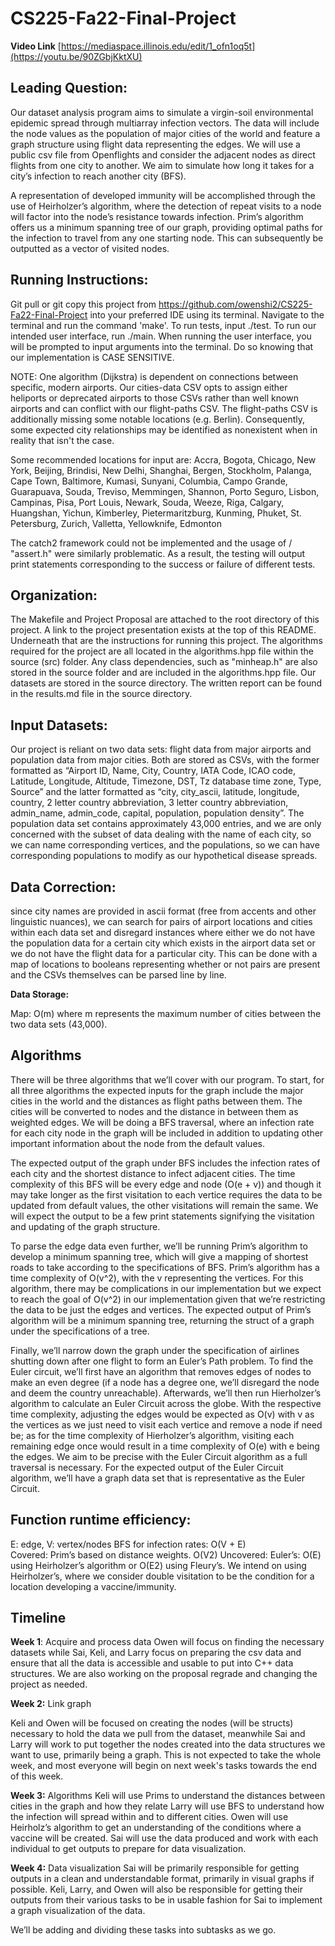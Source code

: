 # CS225-Fa22-Final-Project
**Video Link**
[https://mediaspace.illinois.edu/edit/1_ofn1oq5t](https://youtu.be/90ZGbjKktXU)

## **Leading Question**: 
 Our dataset analysis program aims to simulate a virgin-soil environmental epidemic spread through multiarray infection vectors. The data will include the node values as the population of major cities of the world and feature a graph structure using flight data representing the edges. We will use a public csv file from Openflights and consider the adjacent nodes as direct flights from one city to another. We aim to simulate how long it takes for a city’s infection to reach another city (BFS). 
 
 A representation of developed immunity will be accomplished through the use of Heirholzer’s algorithm, where the detection of repeat visits to a node will factor into the node’s resistance towards infection. Prim’s algorithm offers us a minimum spanning tree of our graph, providing optimal paths for the infection to travel from any one starting node. This can subsequently be outputted as a vector of visited nodes. 
 
## **Running Instructions:**
Git pull or git copy this project from https://github.com/owenshi2/CS225-Fa22-Final-Project into your preferred IDE using its terminal. Navigate to the terminal and run the command 'make'. To run tests, input ./test. To run our intended user interface, run ./main. When running the user interface, you will be prompted to input arguments into the terminal. Do so knowing that our implementation is CASE SENSITIVE.

NOTE: One algorithm (Dijkstra) is dependent on connections between specific, modern airports. Our cities-data CSV opts to assign either heliports or deprecated airports to those CSVs rather than well known airports and can conflict with our flight-paths CSV. The flight-paths CSV is additionally missing some notable locations (e.g. Berlin). Consequently, some expected city relationships may be identified as nonexistent when in reality that isn't the case.

Some recommended locations for input are:
Accra, Bogota, Chicago, New York, Beijing, Brindisi, New Delhi, Shanghai, Bergen, Stockholm, Palanga, Cape Town, Baltimore, Kumasi, Sunyani, Columbia, Campo Grande, Guarapuava, Souda, Treviso, Memmingen, Shannon, Porto Seguro, Lisbon, Campinas, Pisa, Port Louis, Newark, Souda, Weeze, Riga, Calgary, Huangshan, Yichun, Kimberley, Pietermaritzburg, Kunming, Phuket, St. Petersburg, Zurich, Valletta, Yellowknife, Edmonton

The catch2 framework could not be implemented and the usage of <cassert> / "assert.h" were similarly problematic. As a result, the testing will output print statements corresponding to the success or failure of different tests.

## **Organization**:
The Makefile and Project Proposal are attached to the root directory of this project. A link to the project presentation exists at the top of this README. Underneath that are the instructions for running this project. The algorithms required for the project are all located in the algorithms.hpp file within the source (src) folder. Any class dependencies, such as "minheap.h" are also stored in the source folder and are included in the algorithms.hpp file. Our datasets are stored in the source directory. The written report can be found in the results.md file in the source directory.


## **Input Datasets**:
Our project is reliant on two data sets: flight data from major airports and population data from major cities. Both are stored as CSVs, with the former formatted as “Airport ID, Name, City, Country, IATA Code, ICAO code, Latitude, Longitude, Altitude, Timezone, DST, Tz database time zone, Type, Source” and the latter formatted as “city, city_ascii, latitude, longitude, country, 2 letter country abbreviation, 3 letter country abbreviation, admin_name, admin_code, capital, population, population density”. The population data set contains  approximately 43,000 entries, and we are only concerned with the subset of data dealing with the name of each city, so we can name corresponding vertices, and the populations, so we can have corresponding populations to modify as our hypothetical disease spreads.


## **Data Correction**:
since city names are provided in ascii format (free from accents and other linguistic nuances), we can search for pairs of airport locations and cities within each data set and disregard instances where either we do not have the population data for a certain city which exists in the airport data set or we do not have the flight data for a particular city. This can be done with a map of locations to booleans representing whether or not pairs are present and the CSVs themselves can be parsed line by line.

**Data Storage:**

Map: O(m) where m represents the maximum number of cities between the two data sets (43,000).


## **Algorithms**
There will be three algorithms that we’ll cover with our program. To start, for all three algorithms the expected inputs for the graph include the major cities in the world and the distances as flight paths between them. The cities will be converted to nodes and the distance in between them as weighted edges. We will be doing a BFS traversal, where an infection rate for each city node in the graph will be included in addition to updating other important information about the node from the default values.


The expected output of the graph under BFS includes the infection rates of each city and the shortest distance to infect adjacent cities. The time complexity of this BFS will be every edge and node (O(e + v)) and though it may take longer as the first visitation to each vertice requires the data to be updated from default values, the other visitations will remain the same. We will expect the output to be a few print statements signifying the visitation and updating of the graph structure. 


To parse the edge data even further, we’ll be running Prim’s algorithm to develop a minimum spanning tree, which will give a mapping of shortest roads to take according to the specifications of BFS. Prim’s algorithm has a time complexity of O(v^2), with the v representing the vertices. For this algorithm, there may be complications in our implementation but we expect to reach the goal of O(v^2) in our implementation given that we’re restricting the data to be just the edges and vertices. The expected output of Prim’s algorithm will be a minimum spanning tree, returning the struct of a graph under the specifications of a tree.


Finally, we’ll narrow down the graph under the specification of airlines shutting down after one flight to form an Euler’s Path problem. To find the Euler circuit, we’ll first have an algorithm that removes edges of nodes to make an even degree (if a node has a degree one, we’ll disregard the node and deem the country unreachable). Afterwards, we’ll then run Hierholzer’s algorithm to calculate an Euler Circuit across the globe. With the respective time complexity, adjusting the edges would be expected as O(v) with v as the vertices as we just need to visit each vertice and remove a node if need be; as for the time complexity of Hierholzer’s algorithm, visiting each remaining edge once would result in a time complexity of O(e) with e being the edges. We aim to be precise with the Euler Circuit algorithm as a full traversal is necessary. For the expected output of the Euler Circuit algorithm, we’ll have a graph data set that is representative as the Euler Circuit.

## **Function runtime efficiency:**

E: edge, V: vertex/nodes 
BFS for infection rates: O(V + E)  
Covered: Prim’s based on distance weights. O(V2)
Uncovered: Euler’s: O(E) using Heirholzer’s algorithm or O(E2) using Fleury’s. We intend on using Heirholzer’s, where we consider double visitation to be the condition for a location developing a vaccine/immunity.

## Timeline

**Week 1**: Acquire and process data
Owen will focus on finding the necessary datasets while Sai, Keli, and Larry focus on preparing the csv data and ensure that all the data is accessible and usable to put into C++ data structures. We are also working on the proposal regrade and changing the project as needed.


**Week 2:** Link graph

Keli and Owen will be focused on creating the nodes (will be structs) necessary to hold the data we pull from the dataset, meanwhile Sai and Larry will work to put together the nodes created into the data structures we want to use, primarily being a graph. This is not expected to take the whole week, and most everyone will begin on next week's tasks towards the end of this week.

**Week 3:** Algorithms
Keli will use Prims to understand the distances between cities in the graph and how they relate Larry will use BFS to understand how the infection will spread within and to different cities. Owen will use Heirholz’s algorithm to get an understanding of the conditions where a vaccine will be created. Sai will use the data produced and work with each individual to get outputs to prepare for data visualization.

**Week 4:** Data visualization
Sai will be primarily responsible for getting outputs in a clean and understandable format, primarily in visual graphs if possible. Keli, Larry, and Owen will also be responsible for getting their outputs from their various tasks to be in usable fashion for Sai to implement a graph visualization of the data.

We’ll be adding and dividing these tasks into subtasks as we go.
